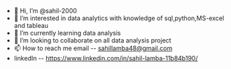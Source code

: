 - 👋 Hi, I’m @sahil-2000
- 👀 I’m interested in data analytics with knowledge of sql,python,MS-excel and tableau
- 🌱 I’m currently learning data analysis
- 💞️ I’m looking to collaborate on all data analysis project 
- 📫 How to reach me email -- sahillamba48@gmail.com
- linkedIn -- https://www.linkedin.com/in/sahil-lamba-11b84b190/

<!---
sahil-2000/sahil-2000 is a ✨ special ✨ repository because its `README.md` (this file) appears on your GitHub profile.
You can click the Preview link to take a look at your changes.
--->
